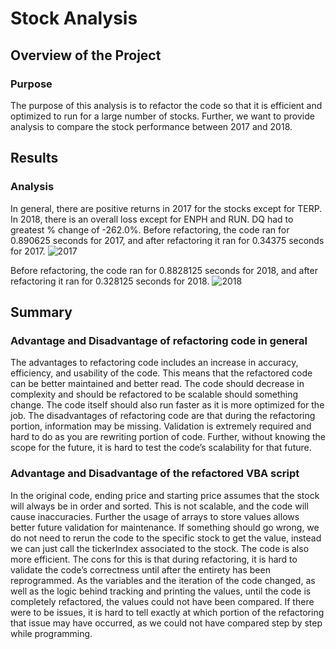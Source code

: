# Stock Analysis

## Overview of the Project

### Purpose
The purpose of this analysis is to refactor the code so that it is efficient and optimized to run for a large number of stocks. Further, we want to provide analysis to compare the stock performance between 2017 and 2018.

## Results

### Analysis
In general, there are positive returns in 2017 for the stocks except for TERP. In 2018, there is an overall loss except for ENPH and RUN. DQ had to greatest % change of -262.0%. 
Before refactoring, the code ran for 0.890625 seconds for 2017, and after refactoring it ran for 0.34375 seconds for 2017. 
![2017](https://user-images.githubusercontent.com/67567087/149422128-b041da2e-1820-4eb0-a959-1a33c739e5d1.PNG)

Before refactoring, the code ran for 0.8828125 seconds for 2018, and after refactoring it ran for 0.328125 seconds for 2018.
![2018](https://user-images.githubusercontent.com/67567087/149422256-c57bb4a5-3ab9-4cbe-8793-8500f6e707e0.PNG)

## Summary 

### Advantage and Disadvantage of refactoring code in general
The advantages to refactoring code includes an increase in accuracy, efficiency, and usability of the code. This means that the refactored code can be better maintained and better read. The code should decrease in complexity and should be refactored to be scalable should something change. The code itself should also run faster as it is more optimized for the job. 
The disadvantages of refactoring code are that during the refactoring portion, information may be missing. Validation is extremely required and hard to do as you are rewriting portion of code. Further, without knowing the scope for the future, it is hard to test the code’s scalability for that future. 

### Advantage and Disadvantage of the refactored VBA script
In the original code, ending price and starting price assumes that the stock will always be in order and sorted. This is not scalable, and the code will cause inaccuracies. Further the usage of arrays to store values allows better future validation for maintenance. If something should go wrong, we do not need to rerun the code to the specific stock to get the value, instead we can just call the tickerIndex associated to the stock. The code is also more efficient.
The cons for this is that during refactoring, it is hard to validate the code’s correctness until after the entirety has been reprogrammed. As the variables and the iteration of the code changed, as well as the logic behind tracking and printing the values, until the code is completely refactored, the values could not have been compared. If there were to be issues, it is hard to tell exactly at which portion of the refactoring that issue may have occurred, as we could not have compared step by step while programming. 

